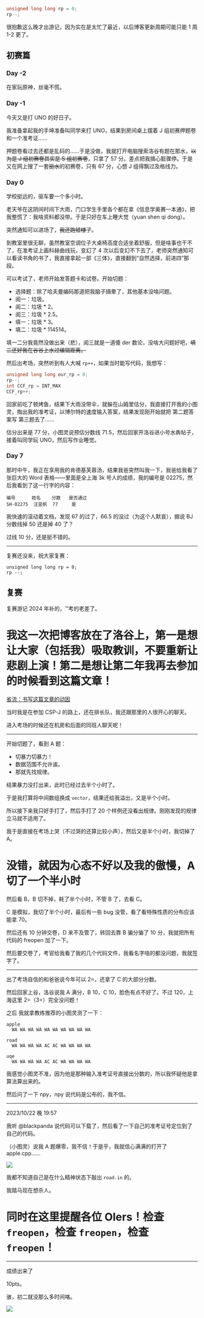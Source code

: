 
 

```cpp
unsigned long long rp = 0;
rp--;
```

很抱歉这么晚才出游记，因为实在是太忙了最近，以后博客更新周期可能只能 1 周 1-2 更了。

## 初赛篇

### Day -2

在家玩原神，丝毫不慌。

### Day -1

今天又是打 UNO 的好日子。

我准备拿起我的手坤准备叫同学来打 UNO，结果到房间桌上摆着 J 组初赛押题卷和一个准考证……

押题卷看过去还都是乱码的……于是没做，我就打开电脑搜索洛谷有题在那水，~~以为是 J 组初赛卷其实是 S 组初赛卷~~，只拿了 $57$ 分。差点把我搞心脏骤停。于是又在网上搜了一套~~挺水~~的初赛卷，只有 $67$ 分，心想 J 组得飘过及格线力。

### Day 0

学校挺远的，驱车要一个多小时。

老天爷在这阴间时间下大雨，门口学生手里各个都在拿《信息学奥赛一本通》，把我整慌了：我啥资料都没带。于是只好在车上睡大觉（yuan shen qi dong）。

突然通知可以进场了，~~我还跑错楼了~~。

到教室里很无聊，虽然教室空调位子大桌椅高度合适坐着舒服，但是啥事也干不了，在准考证上画科赫曲线玩，变幻了 4 次以后变幻不下去了，老师突然通知可以看读书角的书了，我直接拿起一部《三体》，直接翻到“自然选择，前进四”那段。

可以考试了，老师开始发答题卡和试卷。开始切题：

- 选择题：除了哈夫曼编码那道把我脑子搞晕了，其他基本没啥问题。
- 阅一：垃圾。
- 阅二：垃圾 * 2。
- 阅三：垃圾 * 2.5。
- 填一：垃圾 * 3。
- 填二：垃圾 * 114514。

填一二分我竟然没做出来（悲），阅三就是一道傻 der 数论，没啥大问题好吧，~~填二还好我在谷谷上水过编辑距离。~~

然后出考场，突然听到有人大喊 `rp++`，如果当时能写代码，我想写：

```cpp
unsigned long long our_rp = 0;
rp--;
int CCF_rp = INT_MAX
CCF_rp++;
```

回家前吃了顿烤鱼，结果下大雨没带伞，就躲在山姆里估分，我直接打开我的小图灵，掏出我的准考证，以博尔特的速度输入答案，结果发现刚开始就把 第二题答案写 第三题去了……

估分出来是 77 分，小图灵说预估分数线 71.5，然后回家开洛谷进小号水犇帖子，接着叫同学玩 UNO，然后写作业睡觉。

### Day 7

那时中午，我正在享用我的肯德基芙蓉汤，结果我爸突然叫我一下，我爸给我看了张巨大的 Word 表格——里面是全上海 3k 号人的成绩，我的编号是 02275，然后我看到了这一行字的内容：


```
编号      姓名    分数   是否通过
SH-02275  汪昱帆  77     是
```

我快速的滚动着文档，发现 67 的过了，66.5 的没过（为这个人默哀），据说 BJ 分数线掉 50 还是掉 40 了？

过线 10 分，还是挺不错的。

---
复赛还没来，祝大家复赛：

```
unsigned long long rp = 0;
rp --;
```


## 复赛

复赛游记 2024 年补的，™考的老差了。

# 我这一次把博客放在了洛谷上，第一是想让大家（包括我）吸取教训，不要重新让悲剧上演！第二是想让第二年我再去参加的时候看到这篇文章！

[省流：书写这篇文章的动因](https://www.luogu.com.cn/discuss/717382?page=3)

当时我是在参加 CSP-J 的路上，还在排长队，我还跟那里的人很开心的聊天。

进入考场的时候还在机房和后面的同班人聊天呢！



---
开始切题了，看到 A 题：

- 切暴力切暴力！
- 数据范围不允许诶。
- 那就先找规律。

结果暴力没打出来，此时已经过去半个小时了。

于是我打算将中间数组换成 `vector`，结果还给我溢出，又是半个小时。

所以接下来我只好手打了，然后手打了 20 个样例还没看出规律。刚刚发现的规律立马就不适用了。

我于是直接在考场上哭（不过哭的还算比较小声），然后又是半个小时，我切掉了 A。

# 没错，就因为心态不好以及我的傲慢，A 切了一个半小时

然后看 B，B 切不掉，耗了半个小时，不管 B 了，去看 C。

C 是模拟，我切了半个小时，最后有一些 bug 没管，看了看特殊性质的分布应该能拿 70。

然后还有 10 分钟交卷，D 来不及管了，转回去靠 B 骗分骗了 10 分，我就把所有代码的 freopen 加了一下。

然后要交卷了，考官给我看了我的几个代码文件，我看名字啥的都没问题，我就签字了。

---
出了考场自信的和爸爸说今年可以 2=，还拿了 C 的大部分分数。

然后回家上谷，洛谷说我 A 满分，B 10，C 10，脸色有点不好了。不过 120，上海这里 2=（3=）完全没问题！

之后 我就拿教练推荐的小图灵测了一下：

```
apple
  WA WA WA WA WA WA WA WA WA WA
  
road
  WA WA WA WA AC AC WA WA WA WA
  
uqe
  WA WA WA WA AC AC WA WA WA WA
```

我感觉小图灵不准，因为他是那种输入准考证号直接出分数的，所以我怀疑他是拿算法算出来的。

然后问了一下 npy，npy 说代码是公布的，我不信。

---

2023/10/22 晚 19:57

我听 @blackpanda 说代码可以下载了，然后看了一下自己的准考证号定位到了自己的代码。

（小图灵）说我 A 题爆零，我不信！于是乎，我就信心满满的打开了 apple.cpp……

![](https://cdn.luogu.com.cn/upload/image_hosting/n35bou02.png)

我都不知道自己是在什么精神状态下敲出 `road.in` 的。

我踏马现在想杀人。

# 同时在这里提醒各位 OIers！检查 `freopen`，检查 `freopen`，检查 `freopen`！
---
成绩出来了

10pts。

骇，初二就没那么多时间咯。

![](https://cdn.luogu.com.cn/upload/image_hosting/2dgvnx7k.png)